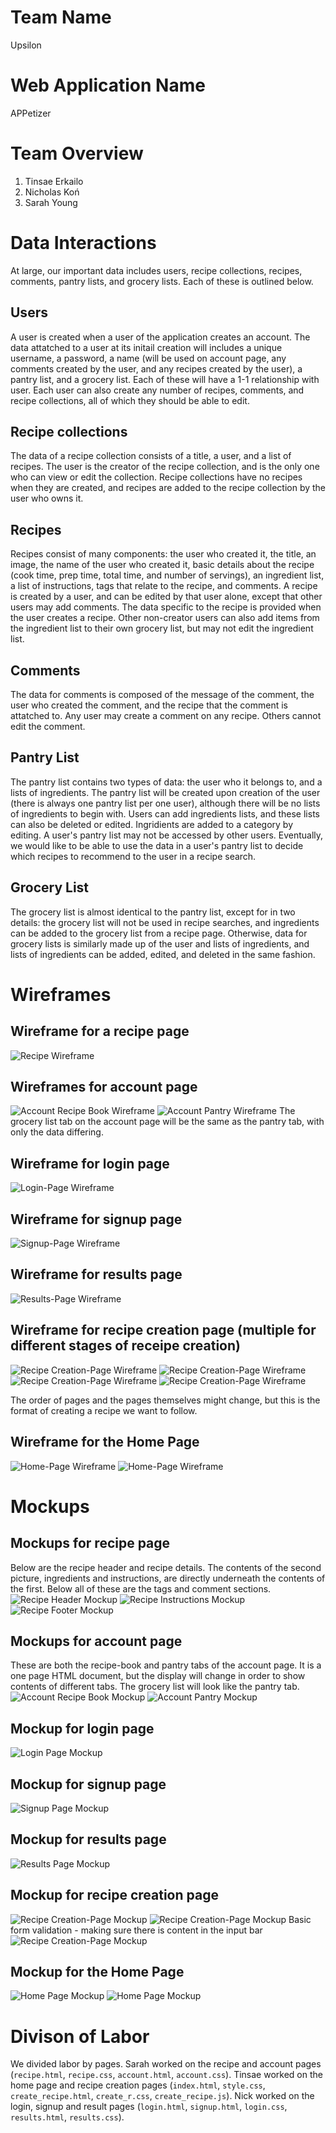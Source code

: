 # Team Name 
Upsilon
# Web Application Name 
APPetizer
# Team Overview
1. Tinsae Erkailo 
2. Nicholas Koń 
3. Sarah Young 

# Data Interactions
At large, our important data includes users, recipe collections, recipes, comments, pantry lists, and grocery lists. Each of these is outlined below.
## Users
A user is created when a user of the application creates an account. The data attatched to a user at its initail creation will includes a unique username, a password, a name (will be used on account page, any comments created by the user, and any recipes created by the user), a pantry list, and a grocery list. Each of these will have a 1-1 relationship with user.
Each user can also create any number of recipes, comments, and recipe collections, all of which they should be able to edit.
## Recipe collections
The data of a recipe collection consists of a title, a user, and a list of recipes. The user is the creator of the recipe collection, and is the only one who can view or edit the collection. Recipe collections have no recipes when they are created, and recipes are added to the recipe collection by the user who owns it.
## Recipes
Recipes consist of many components: the user who created it, the title, an image, the name of the user who created it, basic details about the recipe (cook time, prep time, total time, and number of servings), an ingredient list, a list of instructions, tags that relate to the recipe, and comments. A recipe is created by a user, and can be edited by that user alone, except that other users may add comments. The data specific to the recipe is provided when the user creates a recipe. Other non-creator users can also add items from the ingredient list to their own grocery list, but may not edit the ingredient list.
## Comments
The data for comments is composed of the message of the comment, the user who created the comment, and the recipe that the comment is attatched to. Any user may create a comment on any recipe. Others cannot edit the comment.
## Pantry List
The pantry list contains two types of data: the user who it belongs to, and a lists of ingredients. The pantry list will be created upon creation of the user (there is always one pantry list per one user), although there will be no lists of ingredients to begin with. Users can add ingredients lists, and these lists can also be deleted or edited. Ingridients are added to a category by editing. A user's pantry list may not be accessed by other users. Eventually, we would like to be able to use the data in a user's pantry list to decide which recipes to recommend to the user in a recipe search.
## Grocery List
The grocery list is almost identical to the pantry list, except for in two details: the grocery list will not be used in recipe searches, and ingredients can be added to the grocery list from a recipe page. Otherwise, data for grocery lists is similarly made up of the user and lists of ingredients, and lists of ingredients can be added, edited, and deleted in the same fashion.

# Wireframes

## Wireframe for a recipe page
![Recipe Wireframe](wireframes/recipe.png)

## Wireframes for account page
![Account Recipe Book Wireframe](wireframes/recipe_book.png)
![Account Pantry Wireframe](wireframes/pantry.png)
The grocery list tab on the account page will be the same as the pantry tab, with only the data differing.

## Wireframe for login page
![Login-Page Wireframe](wireframes/Login-Page.png)

## Wireframe for signup page
![Signup-Page Wireframe](wireframes/Signup-Page.png)

## Wireframe for results page
![Results-Page Wireframe](wireframes/Results-Page.png)

## Wireframe for recipe creation page (multiple for different stages of receipe creation)
![Recipe Creation-Page Wireframe](wireframes/rc1.png)
![Recipe Creation-Page Wireframe](wireframes/rc2.png)
![Recipe Creation-Page Wireframe](wireframes/rc3.png)
![Recipe Creation-Page Wireframe](wireframes/rc4.png)

The order of pages and the pages themselves might change, but this is the format of creating a recipe we want to follow.

## Wireframe for the Home Page
![Home-Page Wireframe](wireframes/h1.png)
![Home-Page Wireframe](wireframes/h2.png)

# Mockups

## Mockups for recipe page
Below are the recipe header and recipe details. The contents of the second picture, ingredients and instructions, are directly underneath the contents of the first. Below all of these are the tags and comment sections.
![Recipe Header Mockup](mockups/recipe_1.png)
![Recipe Instructions Mockup](mockups/recipe_2.png)
![Recipe Footer Mockup](mockups/recipe_3.png)

## Mockups for account page
These are both the recipe-book and pantry tabs of the account page. It is a one page HTML document, but the display will change in order to show contents of different tabs. The grocery list will look like the pantry tab.
![Account Recipe Book Mockup](mockups/recipe_book.png)
![Account Pantry Mockup](mockups/pantry.png)

## Mockup for login page
![Login Page Mockup](mockups/Login.png)

## Mockup for signup page
![Signup Page Mockup](mockups/Signup.png)

## Mockup for results page
![Results Page Mockup](mockups/Results.png)

## Mockup for recipe creation page
![Recipe Creation-Page Mockup](mockups/mockrc1.png)
![Recipe Creation-Page Mockup](mockups/mockrc2.png)
Basic form validation - making sure there is content in the input bar
![Recipe Creation-Page Mockup](mockups/mockrc3.png)

## Mockup for the Home Page
![Home Page Mockup](mockups/mockh1.png)
![Home Page Mockup](mockups/mockh2.png)




# Divison of Labor
We divided labor by pages. Sarah worked on the recipe and account pages (`recipe.html`, `recipe.css`, `account.html`, `account.css`). Tinsae worked on the home page and recipe creation pages (`index.html`, `style.css`, `create_recipe.html`, `create_r.css`, `create_recipe.js`). Nick worked on the login, signup and result pages (`login.html`, `signup.html`, `login.css`, `results.html`, `results.css`).